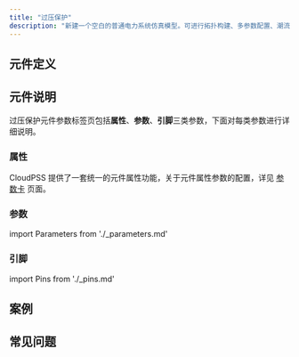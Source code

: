 ```yaml
---
title: "过压保护"
description: "新建一个空白的普通电力系统仿真模型。可进行拓扑构建、多参数配置、潮流计算、电磁暂态仿真、移频电磁暂态仿真计算及结果输出。"
---
```


## 元件定义

## 元件说明

过压保护元件参数标签页包括**属性**、**参数**、**引脚**三类参数，下面对每类参数进行详细说明。

### 属性

CloudPSS 提供了一套统一的元件属性功能，关于元件属性参数的配置，详见 [参数卡](docs/documents/software/10-xstudio/20-simstudio/40-workbench/20-function-zone/30-design-tab/30-param-panel/index.md) 页面。

### 参数

import Parameters from './_parameters.md'

<Parameters/>

### 引脚

import Pins from './_pins.md'

<Pins/>

## 案例

## 常见问题


